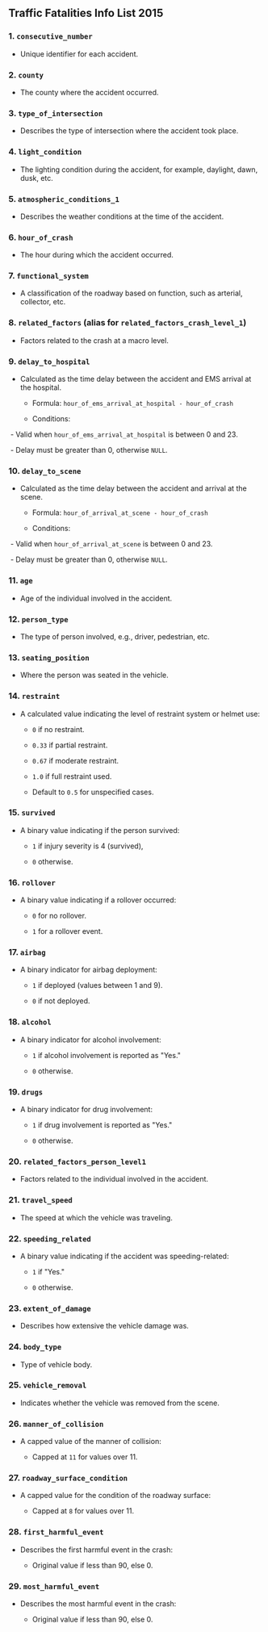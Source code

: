 ## Traffic Fatalities Info List 2015

### 1. `consecutive_number`

- Unique identifier for each accident.



### 2. `county`

- The county where the accident occurred.



### 3. `type_of_intersection`

- Describes the type of intersection where the accident took place.



### 4. `light_condition`

- The lighting condition during the accident, for example, daylight, dawn, dusk, etc.



### 5. `atmospheric_conditions_1`

- Describes the weather conditions at the time of the accident.



### 6. `hour_of_crash`

- The hour during which the accident occurred.



### 7. `functional_system`

- A classification of the roadway based on function, such as arterial, collector, etc.



### 8. `related_factors` (alias for `related_factors_crash_level_1`)

- Factors related to the crash at a macro level.



### 9. `delay_to_hospital`

- Calculated as the time delay between the accident and EMS arrival at the hospital.

  - Formula: `hour_of_ems_arrival_at_hospital - hour_of_crash`

  - Conditions:

​    - Valid when `hour_of_ems_arrival_at_hospital` is between 0 and 23.

​    - Delay must be greater than 0, otherwise `NULL`.



### 10. `delay_to_scene`

- Calculated as the time delay between the accident and arrival at the scene.

  - Formula: `hour_of_arrival_at_scene - hour_of_crash`

  - Conditions:

​    - Valid when `hour_of_arrival_at_scene` is between 0 and 23.

​    - Delay must be greater than 0, otherwise `NULL`.



### 11. `age`

- Age of the individual involved in the accident.



### 12. `person_type`

- The type of person involved, e.g., driver, pedestrian, etc.



### 13. `seating_position`

- Where the person was seated in the vehicle.



### 14. `restraint`

- A calculated value indicating the level of restraint system or helmet use:

  - `0` if no restraint.

  - `0.33` if partial restraint.

  - `0.67` if moderate restraint.

  - `1.0` if full restraint used.

  - Default to `0.5` for unspecified cases.



### 15. `survived`

- A binary value indicating if the person survived:

  - `1` if injury severity is 4 (survived),

  - `0` otherwise.



### 16. `rollover`

- A binary value indicating if a rollover occurred:

  - `0` for no rollover.

  - `1` for a rollover event.



### 17. `airbag`

- A binary indicator for airbag deployment:

  - `1` if deployed (values between 1 and 9).

  - `0` if not deployed.



### 18. `alcohol`

- A binary indicator for alcohol involvement:

  - `1` if alcohol involvement is reported as "Yes."

  - `0` otherwise.



### 19. `drugs`

- A binary indicator for drug involvement:

  - `1` if drug involvement is reported as "Yes."

  - `0` otherwise.



### 20. `related_factors_person_level1`

- Factors related to the individual involved in the accident.



### 21. `travel_speed`

- The speed at which the vehicle was traveling.



### 22. `speeding_related`

- A binary value indicating if the accident was speeding-related:

  - `1` if "Yes."

  - `0` otherwise.



### 23. `extent_of_damage`

- Describes how extensive the vehicle damage was.



### 24. `body_type`

- Type of vehicle body.



### 25. `vehicle_removal`

- Indicates whether the vehicle was removed from the scene.



### 26. `manner_of_collision`

- A capped value of the manner of collision:

  - Capped at `11` for values over 11.



### 27. `roadway_surface_condition`

- A capped value for the condition of the roadway surface:

  - Capped at `8` for values over 11.



### 28. `first_harmful_event`

- Describes the first harmful event in the crash:

  - Original value if less than 90, else 0.



### 29. `most_harmful_event`

- Describes the most harmful event in the crash:

  - Original value if less than 90, else 0.